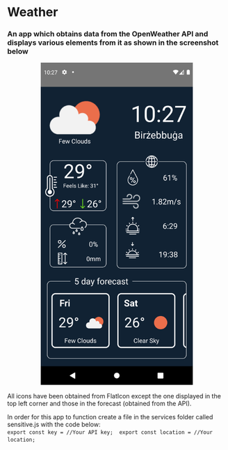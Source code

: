 # Weather
### An app which obtains data from the OpenWeather API and displays various elements from it as shown in the screenshot below
<p align="center">
  <img src="Screenshots\Screenshot_1661502443.png" width="350" >
</p>

All icons have been obtained from FlatIcon except the one displayed in the top left corner and those in the forecast (obtained from the API).

In order for this app to function create a file in the services folder called sensitive.js with the code below: <br/>
`
export const key = //Your API key; 
export const location = //Your location; 
`

